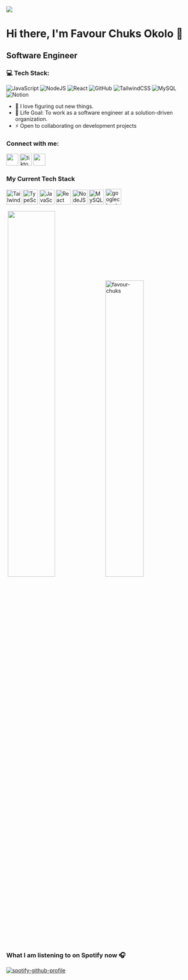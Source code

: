 [![](https://visitcount.itsvg.in/api?id=Favour-chuks&icon=1&color=11)](https://visitcount.itsvg.in)
---
# Hi there, I'm Favour Chuks Okolo 👋 
## Software Engineer
### 💻 Tech Stack:
![JavaScript](https://img.shields.io/badge/javascript-%23323330.svg?style=flat&logo=javascript&logoColor=%23F7DF1E) ![NodeJS](https://img.shields.io/badge/node.js-6DA55F?style=flat&logo=node.js&logoColor=white) ![React](https://img.shields.io/badge/react-%2320232a.svg?style=flat&logo=react&logoColor=%2361DAFB) ![GitHub](https://img.shields.io/badge/GitHub-%23121011.svg?style=flat&logo=github&logoColor=white) ![TailwindCSS](https://img.shields.io/badge/tailwindcss-%2338B2AC.svg?style=flat&logo=tailwind-css&logoColor=white) ![MySQL](https://img.shields.io/badge/mysql-%2300f.svg?style=flat&logo=mysql&logoColor=white) ![Notion](https://img.shields.io/badge/Notion-%23000000.svg?style=flat&logo=notion&logoColor=white) 

- 🌱 I love figuring out new things.
- 🥅 Life Goal: To work as a software engineer at a solution-driven organization. 
- ⚡ Open to collaborating on development projects


<h3 align="left">Connect with me:</h3>
<p align="left"> 
    <a href="https://www.linkedin.com/in/favour-chuks/" target="_blank" rel="noreferrer"><img src="https://raw.githubusercontent.com/danielcranney/readme-generator/main/public/icons/socials/linkedin.svg" width="32" height="32" /></a> 
    <a href="https://www.tiktok.com/@favour.chuks18" target="_blank" rel="noreferrer"><img src="https://raw.githubusercontent.com/danielcranney/readme-generator/main/public/icons/socials/tiktok.svg" width="32" height="32" alt="tiktok"/></a> 
    <a href="https://x.com/_favourchuks?s=21" target="_blank" rel="noreferrer"><img src="https://raw.githubusercontent.com/danielcranney/readme-generator/main/public/icons/socials/twitter.svg" width="32" height="32" /></a></p>

<h3 align="left">My Current Tech Stack</h3>

<p align="left">
    <a href="https://tailwindcss.com/" target="_blank" rel="noreferrer"><img src="https://raw.githubusercontent.com/danielcranney/readme-generator/main/public/icons/skills/tailwindcss-colored.svg" width="40" height="40" alt="TailwindCSS"/></a>
    <a href="https://developer.mozilla.org/en-US/docs/Glossary/TypeScript" target="_blank" rel="noreferrer"><img src="https://raw.githubusercontent.com/danielcranney/readme-generator/main/public/icons/skills/typescript-colored.svg" width="40" height="40" alt="TypeScript" /></a>
  <a href="https://developer.mozilla.org/en-US/docs/Web/JavaScript" target="_blank" rel="noreferrer"><img src="https://raw.githubusercontent.com/danielcranney/readme-generator/main/public/icons/skills/javascript-colored.svg" width="40" height="40" alt="JavaScript" /></a>
    <a href="https://reactjs.org/" target="_blank" rel="noreferrer"><img src="https://raw.githubusercontent.com/danielcranney/readme-generator/main/public/icons/skills/react-colored.svg" width="40" height="40" alt="React" /></a>
    <a href="https://nodejs.org/en/" target="_blank" rel="noreferrer"><img src="https://raw.githubusercontent.com/danielcranney/readme-generator/main/public/icons/skills/nodejs-colored.svg" width="40" height="40" alt="NodeJS" /></a>
    <a href="https://www.mysql.com/" target="_blank" rel="noreferrer"><img src="https://raw.githubusercontent.com/danielcranney/readme-generator/main/public/icons/skills/mysql-colored.svg" width="40" height="40" alt="MySQL" /></a>
    <img src="https://cdn.jsdelivr.net/gh/devicons/devicon/icons/googlecloud/googlecloud-original.svg" height="42" width="42"alt="googlecloud logo"  />
</p>
<p>
       &nbsp;<img align="" width="50%" src="https://github-readme-streak-stats.herokuapp.com/?user=Favour-chuks&count_private=true&langs_count=10&show_icons=true&locale=en&layout=compact&theme=radical&line_height=0" />
      &nbsp;<img align="" width="45%" src="https://github-readme-stats.vercel.app/api?username=Favour-chuks&show_icons=true&locale=en&show_icons=true&theme=radical" alt="favour-chuks" />  
</p>

### What I am listening to on Spotify now 🎧

[![spotify-github-profile](https://spotify-github-profile.vercel.app/api/view?uid=75nh7vyfgyfy2drqag61q5zkj&cover_image=true&theme=default&show_offline=false)](https://github.com/kittinan/spotify-github-profile)
